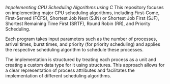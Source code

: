 *Impelementing CPU Scheduling Algorithms using C*
This repository focuses on implementing major CPU scheduling algorithms, including First-Come, First-Served (FCFS), 
Shortest Job Next (SJN) or Shortest Job First (SJF), Shortest Remaining Time First (SRTF), Round Robin (RR), and Priority Scheduling.

Each program takes input parameters such as the number of processes, arrival times, burst times, and priority (for priority scheduling) and applies the respective scheduling algorithm to schedule these processes.

The implementation is structured by treating each process as a unit and creating a custom data type for it using structures. 
This approach allows for a clear representation of process attributes and facilitates the implementation of different scheduling algorithms.
